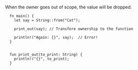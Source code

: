 When the owner goes out of scope, the value will be dropped.

```
  fn main() {
    let say = String::from("Cat");
    
    print_out(say); // Transfore ownership to the function

    println!("Again: {}", say);  // Error!
  }


  fun print_out(to_print: String) {
    println!("{}", to_print);
  }
```